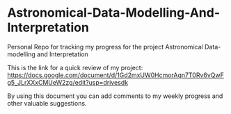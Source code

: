# Astronomical-Data-Modelling-And-Interpretation
Personal Repo for tracking my progress for the project Astronomical Data-modelling and Interpretation

This is the link for a quick review of my project: 
https://docs.google.com/document/d/1Gd2mxUW0HcmorAqn7T0Rv6vQwFg5_JLrXXxCMUeW2zg/edit?usp=drivesdk

By using this document you can add comments to my weekly progress and other valuable suggestions.

